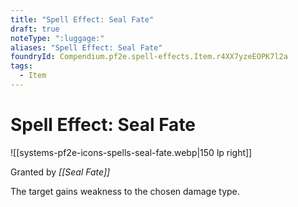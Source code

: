 ```yaml
---
title: "Spell Effect: Seal Fate"
draft: true
noteType: ":luggage:"
aliases: "Spell Effect: Seal Fate"
foundryId: Compendium.pf2e.spell-effects.Item.r4XX7yzeEOPK7l2a
tags:
  - Item
---
```


# Spell Effect: Seal Fate
![[systems-pf2e-icons-spells-seal-fate.webp|150 lp right]]

Granted by _[[Seal Fate]]_

The target gains weakness to the chosen damage type.

